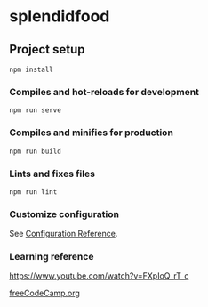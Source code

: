 # splendidfood

## Project setup
```
npm install
```

### Compiles and hot-reloads for development
```
npm run serve
```

### Compiles and minifies for production
```
npm run build
```

### Lints and fixes files
```
npm run lint
```

### Customize configuration
See [Configuration Reference](https://cli.vuejs.org/config/).

### Learning reference

https://www.youtube.com/watch?v=FXpIoQ_rT_c

[freeCodeCamp.org](https://www.freecodecamp.org/)
